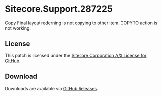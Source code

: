 # Sitecore.Support.287225
Copy Final layout rederning is not copying to other item. COPYTO action is not working.

## License  
This patch is licensed under the [Sitecore Corporation A/S License for GitHub](https://github.com/sitecoresupport/Sitecore.Support.287225/blob/master/LICENSE).  

## Download  
Downloads are available via [GitHub Releases](https://github.com/sitecoresupport/Sitecore.Support.287225/releases).  
